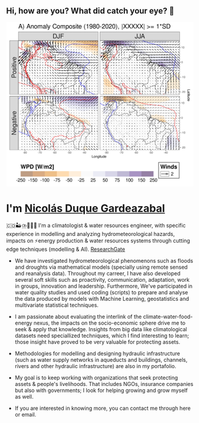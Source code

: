 ## Hi, how are you? What did catch your eye? 👋
![](./Fig.png)
<!--
<img align="right" alt="GIF" height="160px" src="https://media1.tenor.com/images/bb7406fd9dc9aee68b405b13fa778e63/tenor.gif?itemid=8929777" />
-->

# I'm [Nicolás Duque Gardeazabal](https://www.linkedin.com/in/nicolas-duque-gardeazabal-59a93683/)

🇨🇴🏜️⛈️🌊🇨🇭 I'm a climatologist & water resources engineer, with specific experience in modelling and analyzing hydrometeorological hazards, impacts on ⚡energy production & water resources systems through cutting edge techniques (modelling & AI). [ResearchGate](https://www.researchgate.net/profile/Nicolas-Duque-Gardeazabal)

- We have investigated hydrometeorological phenomenons such as floods and droughts via mathematical models (specially using remote sensed and reanalysis data). Throughout my carreer, I have also developed several soft skills such as proactivity, communication, adaptation, work in groups, innovation and leadership. Furthermore, We've participated in water quality studies and used coding (scripts) to prepare and analyse the data produced by models with Machine Learning, geostatistics and multivariate statistical techniques.

- I am passionate about evaluating the interlink of the climate-water-food-energy nexus, the impacts on the socio-economic sphere drive me to seek & apply that knowledge. Insights from big data like climatological datasets need speciallized techniques, which I find interesting to learn; those insight have proved to be very valuable for protecting assets.

- Methodologies for modelling and designing hydraulic infrastructure (such as water supply networks in aqueducts and buildings, channels, rivers and other hydraulic infrastructure) are also in my portafolio.

- My goal is to keep working with organizations that seek protecting assets & people's livelihoods. That includes NGOs, insurance companies but also with governments; I look for helping growing and grow myself as well.

- If you are interested in knowing more, you can contact me through here or email.

<!--
**nduqueg/nduqueg** is a ✨ _special_ ✨ repository because its `README.md` (this file) appears on your GitHub profile.

Here are some ideas to get you started:

- 🔭 I’m currently working on ...
- 🌱 I’m currently learning ...
- 👯 I’m looking to collaborate on ...
- 🤔 I’m looking for help with ...
- 💬 Ask me about ...
- 📫 How to reach me: ...
- 😄 Pronouns: ...
- ⚡ Fun fact: ...
-->

